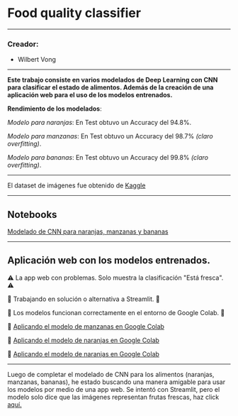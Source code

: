 # Food quality classifier

---

### Creador:
- Wilbert Vong

---

**Este trabajo consiste en varios modelados de Deep Learning con CNN para clasificar el estado de alimentos. Además de la creación de una aplicación web para el uso de los modelos entrenados.**

**Rendimiento de los modelados**:

*Modelo para naranjas*: En Test obtuvo un Accuracy del 94.8%.

*Modelo para manzanas*: En Test obtuvo un Accuracy del 98.7% *(claro overfitting)*.

*Modelo para bananas*: En Test obtuvo un Accuracy del 99.8% *(claro overfitting)*.

---

El dataset de imágenes fue obtenido de [Kaggle](https://www.kaggle.com/datasets/sriramr/fruits-fresh-and-rotten-for-classification)

---

## Notebooks

[Modelado de CNN para naranjas, manzanas y bananas](https://colab.research.google.com/drive/1cRYTNzEyvCRkOg3h4_3FDwrx0aMN4on6?usp=sharing)

---

## Aplicación web con los modelos entrenados.

⚠️ La app web con problemas. Solo muestra la clasificación "Está fresca". ⚠️

🚧 Trabajando en solución o alternativa a Streamlit. 🚧

🔎 Los modelos funcionan correctamente en el entorno de Google Colab. 🔎

🍎 [Aplicando el modelo de manzanas en Google Colab](https://colab.research.google.com/drive/1hud2xEeDdU1-qAv48q7Nj0Vv2jWhaan_?usp=sharing)

🍊 [Aplicando el modelo de naranjas en Google Colab](https://colab.research.google.com/drive/1AeKtykonhfhhT2g2ctTDi04eRi2oyXjN?usp=sharing)

🍌 [Aplicando el modelo de naranjas en Google Colab](https://colab.research.google.com/drive/1PFwip__JW0yYBQUGnvmDyP2SIUfo9xSi?usp=sharing)

---

Luego de completar el modelado de CNN para los alimentos (naranjas, manzanas, bananas), he estado buscando una manera amigable para usar los modelos por medio de una app web. Se intentó con Streamlit, pero el modelo solo dice que las imágenes representan frutas frescas, haz click [aquí.](https://foodqualityclassifier-deeplearning-wv-bigdata.streamlit.app/)
